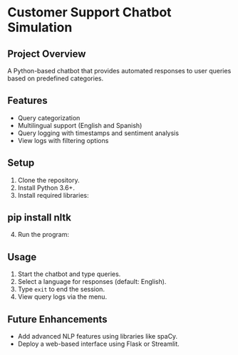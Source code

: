 # Customer Support Chatbot Simulation

## Project Overview
A Python-based chatbot that provides automated responses to user queries based on predefined categories.

## Features
- Query categorization
- Multilingual support (English and Spanish)
- Query logging with timestamps and sentiment analysis
- View logs with filtering options

## Setup
1. Clone the repository.
2. Install Python 3.6+.
3. Install required libraries:
## pip install nltk
  4. Run the program:

## Usage
1. Start the chatbot and type queries.
2. Select a language for responses (default: English).
3. Type `exit` to end the session.
4. View query logs via the menu.

## Future Enhancements
- Add advanced NLP features using libraries like spaCy.
- Deploy a web-based interface using Flask or Streamlit.
